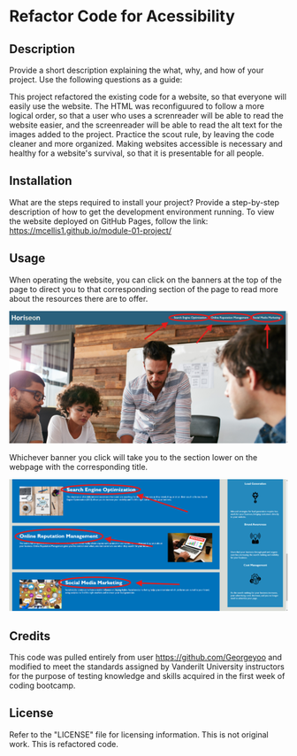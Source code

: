 # Refactor Code for Acessibility

## Description

Provide a short description explaining the what, why, and how of your project. Use the following questions as a guide:

This project refactored the existing code for a website, so that everyone will easily use the website. The HTML was reconfiguured to follow a more logical order, so that a user who uses a screnreader will be able to read the website easier, and the screenreader will be able to read the alt text for the images added to the project. Practice the scout rule, by leaving the code cleaner and more organized. Making websites accessible is necessary and healthy for a website's survival, so that it is presentable for all people.

## Installation

What are the steps required to install your project? Provide a step-by-step description of how to get the development environment running.
To view the website deployed on GitHub Pages, follow the link: https://mcellis1.github.io/module-01-project/

## Usage

When operating the website, you can click on the banners at the top of the page to direct you to that corresponding section of the page to read more about the resources there are to offer.

![image of the website with banner cards circled in red](https://github.com/mcellis1/module-01-project/blob/main/assets/images/Screenshot%202024-07-01%20164652.png)

Whichever banner you click will take you to the section lower on the webpage with the corresponding title.

![image of the website content boxes with their matching titles the banner cards circled in red](https://github.com/mcellis1/module-01-project/blob/main/assets/images/Screenshot%202024-07-01%20164831.png)

## Credits

This code was pulled entirely from user https://github.com/Georgeyoo and modified to meet the standards assigned by Vanderilt University instructors for the purpose of testing knowledge and skills acquired in the first week of coding bootcamp.

## License

Refer to the "LICENSE" file for licensing information. This is not original work. This is refactored code.
